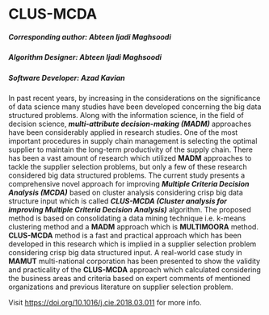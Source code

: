 # CLUS-MCDA
##### Corresponding author: Abteen Ijadi Maghsoodi
##### Algorithm Designer: Abteen Ijadi Maghsoodi
##### Software Developer: Azad Kavian

In past recent years, by increasing in the considerations on the significance of data science many studies have been developed concerning the big data structured problems. Along with the information science, in the field of decision science, _**multi-attribute decision-making (MADM)**_
approaches have been considerably applied in research studies. One of the most important procedures in supply chain management is selecting the optimal supplier to maintain the long-term productivity of the supply chain. There has been a vast amount of research which utilized **MADM** approaches to tackle the supplier selection problems, but only a few of these research considered big data structured problems. The current study presents a comprehensive novel approach for improving _**Multiple Criteria Decision Analysis (MCDA)**_ based on cluster analysis considering crisp big data structure input which is called _**CLUS-MCDA (Cluster analysis for improving Multiple Criteria Decision Analysis)**_ algorithm. The proposed method is based on consolidating a data mining technique i.e. k-means clustering method and a **MADM** approach which is **MULTIMOORA** method. **CLUS-MCDA** method is a fast and practical approach which has been developed in this research which is implied in a supplier selection problem considering crisp big data structured input. A real-world case study in **MAMUT** multi-national corporation has been presented to show the validity and practicality of the **CLUS-MCDA** approach which calculated considering the business areas and criteria based on expert comments of mentioned organizations and previous literature on supplier selection problem.

Visit https://doi.org/10.1016/j.cie.2018.03.011 for more info.